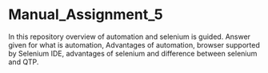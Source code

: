 # Manual_Assignment_5
In this repository overview of automation and selenium is guided.
Answer given for what is automation,
Advantages of automation,
browser supported by Selenium IDE,
advantages of selenium
and difference between selenium and QTP.
